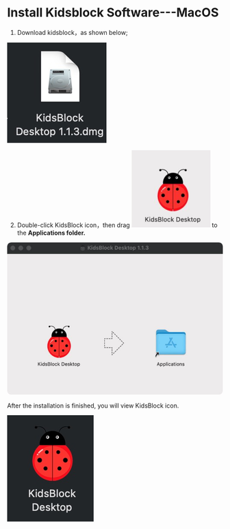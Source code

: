 # Install Kidsblock Software---MacOS

1.  Download kidsblock，as shown below;

![](media/178f0b5fc894cc1fd786e1186e37f402.jpeg)

2.  Double-click KidsBlock icon，then drag ![](media/deb978eaa3dcdaba89ec851b40da041d.png) to the
    **Applications folder.**

![](media/f63bcac690f9076ceaafb8cf4261fd9b.jpeg)

After the installation is finished, you will view KidsBlock icon.

![](media/87729519705c0adfa10b20b40221c0de.jpeg)
